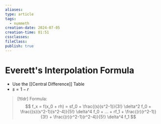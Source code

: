 ```yaml
---
aliases: 
type: article
tags:
  - nummeth
creation-date: 2024-07-05
creation-time: 01:51
cssclasses: 
fileClass: 
publish: true
---
```

# Everett's Interpolation Formula
- Use the [[Central Difference]] Table
- $s = 1-r$

> [!tldr]  Formula:
> $$
> f_x = f(x_0 + rh) = 
> sf_0 + \frac{(s)(s^2-1)}{3!} \delta^2 f_0 +
> \frac{(s)(s^2-1)(s^2-4)}{5!} \delta^4 f_0 +
> ... +
> rf_1 + \frac{(r)(r^2-1)}{3!} + 
> \frac{(r)(r^2-1)(r^2-4)}{5!} \delta^4 f_1
> $$
> 
